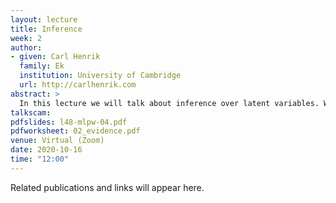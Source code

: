 ```yaml
---
layout: lecture
title: Inference
week: 2
author:
- given: Carl Henrik
  family: Ek
  institution: University of Cambridge
  url: http://carlhenrik.com
abstract: >
  In this lecture we will talk about inference over latent variables. We will try to provide an intuitive explanation to how we can interpret the marginal likelihood and highlight some of the challenges with approximative inference.
talkscam:
pdfslides: l48-mlpw-04.pdf
pdfworksheet: 02_evidence.pdf
venue: Virtual (Zoom)
date: 2020-10-16
time: "12:00"
---
```


Related publications and links will appear here.
